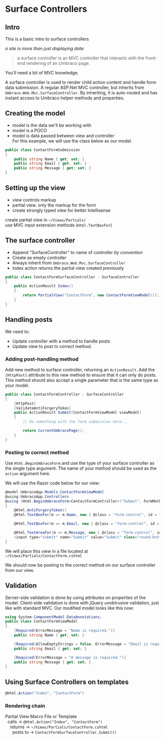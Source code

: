 # Surface Controllers

## Intro
This is a basic intro to surface controllers

_a site is more than just displaying data_

> a surface controller is an MVC controller that interacts with the front-end rendering of an Umbraco page.

You'll need a bit of MVC knowledge.

A surface controller is used to render child action content and handle form data submission. A regular ASP.Net MVC controller, but inherits from `Umbraco.Web.Mvc.SurfaceController`. By inheriting, it is auto-routed and has instant access to Umbraco helper methods and properties.

## Creating the model
- model is the data we'll be working with
- model is a POCO
- model is data passed between view and controller  
For this example, we will use the class below as our model.

```csharp
public class ContactFormSubmission
{
    public string Name { get; set; }
    public string Email { get; set; }
    public string Message { get; set; }
}
```

## Setting up the view
- view controls markup
- partial view. only the markup for the form
- create strongly typed view for better Intellisense

create partial view in `~/Views/Partials/`  
use MVC input extension methods (`Html.TextBoxFor`)  

## The surface controller

- Append "SurfaceController" to name of controller _by convention_
- Create as empty controller
- Always inherit from `Umbraco.Web.Mvc.SurfaceController`
- Index action returns the partial view created previously
```csharp
public class ContactFormSurfaceController : SurfaceController
{
    public ActionResult Index()
    {
        return PartialView("ContactForm", new ContactFormViewModel());
    }
}
```

## Handling posts
We need to:
- Update controller with a method to handle posts
- Update view to post to correct method.

### Adding post-handling method
Add new method to surface controller, returning an `ActionResult`. Add the `[HttpPost]` attribute to this new method to ensure that it can only do posts. This method should also accept a single parameter that is the same type as your model. 
```csharp
public class ContactFormController : SurfaceController
{
    [HttpPost]
    [ValidateAntiForgeryToken]
    public ActionResult Submit(ContactFormViewModel viewModel)
    {
        // Do something with the form submission here...

        return CurrentUmbracoPage();
    }
}
```


### Posting to correct method
Use `Html.BeginUmbracoForm` and use the type of your surface controller as the single type argument. The name of your method should be used as the `action` argument here.

We will use the Razor code below for our view:
```csharp
@model UmbracoApp.Models.ContactFormViewModel
@using UmbracoApp.Controllers
@using (Html.BeginUmbracoForm<ContactFormController>("Submit", FormMethod.Post))
{
    @Html.AntiForgeryToken()
    @Html.TextBoxFor(m => m.Name, new { @class = "form-control", id = "name", placeholder = "Name" })

    @Html.TextBoxFor(m => m.Email, new { @class = "form-control", id = "email", placeholder = "Email" })

    @Html.TextAreaFor(m => m.Message, new { @class = "form-control", id = "message", placeholder = "Message" })
    <input type="submit" name="Submit" value="Submit" class="round-button" />
}
```
We will place this view in a file located at `~/Views/Partials/ContactForm.cshtml`

We should now be posting to the correct method on our surface controller from our view.

## Validation
Server-side validation is done by using attributes on properties of the model.
Client-side validation is done with jQuery unobtrusive validation, just like with standard MVC. Our modified model looks like this now:
```csharp
using System.ComponentModel.DataAnnotations;
public class ContactFormViewModel
{
    [Required(ErrorMessage = "Name is required.")]
    public string Name { get; set; }

    [Required(AllowEmptyStrings = false, ErrorMessage = "Email is required.")]
    public string Email { get; set; }

    [Required(ErrorMessage = "A message is required.")]
    public string Message { get; set; }
}
```

## Using Surface Controllers on templates
```csharp
@Html.Action("Index", "ContactForm")
```

### Rendering chain
Partial View Macro File or Template  
&nbsp;&nbsp;calls -> `@Html.Action("Index", "ContactForm")`  
&nbsp;&nbsp;&nbsp;&nbsp;returns -> `~/Views/Partials/ContactForm.cshtml`  
&nbsp;&nbsp;&nbsp;&nbsp;&nbsp;&nbsp;posts to -> `ContactFormSurfaceController.Submit()`
